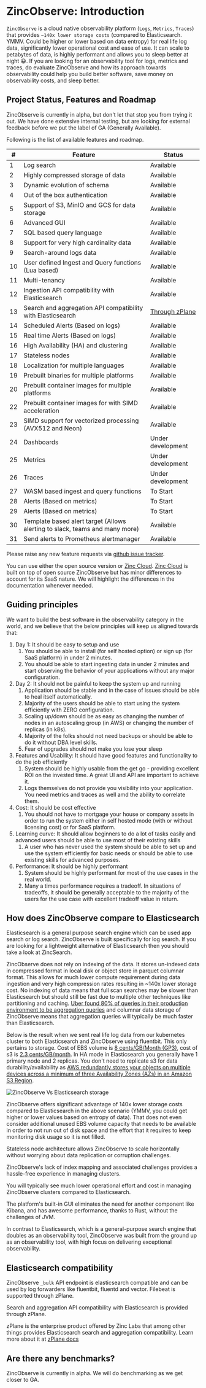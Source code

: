 # ZincObserve: Introduction

`ZincObserve` is a cloud native observability platform (`Logs`, `Metrics`, `Traces`) that provides `~140x lower storage costs` (compared to Elasticsearch. YMMV. Could be higher or lower based on data entropy) for real life log data, significantly lower operational cost and ease of use. It can scale to petabytes of data, is highly performant and allows you to sleep better at night 😀. If you are looking for an observability tool for logs, metrics and traces, do evaluate ZincObserve and how its approach towards observability could help you build better software, save money on observability costs, and sleep better.


## Project Status, Features and Roadmap

ZincObserve is currently in alpha, but don't let that stop you from trying it out. We have done extensive internal testing, but are looking for external feedback before we put the label of GA (Generally Available).

Following is the list of available features and roadmap.

| # | Feature                                                       | Status              |
|---|---------------------------------------------------------------|---------------------|
| 1 | Log search                                                    | Available           |
| 2 | Highly compressed storage of data                             | Available           |
| 3 | Dynamic evolution of schema                                   | Available           |
| 4 | Out of the box authentication                                 | Available           |
| 5 | Support of S3, MinIO and GCS for data storage                 | Available           |
| 6 | Advanced GUI                                                  | Available           |
| 7 | SQL based query language                                      | Available           |
| 8 | Support for very high cardinality data                        | Available           |
| 9 | Search-around logs data                                       | Available           |
| 10 | User defined Ingest and Query functions (Lua based)          | Available           |
| 11 | Multi-tenancy                                                | Available           |
| 12 | Ingestion API compatibility with Elasticsearch               | Available           |
| 13 | Search and aggregation API compatibility with Elasticsearch  | [Through zPlane](/docs/enterprise/zplane)    |
| 14 | Scheduled Alerts (Based on logs)                             | Available           |
| 15 | Real time Alerts (Based on logs)                             | Available           |
| 16 | High Availability (HA) and clustering                        | Available           |
| 17 | Stateless nodes                                              | Available           |
| 18 | Localization for multiple languages                          | Available           |
| 19 | Prebuilt binaries for multiple platforms                     | Available           |
| 20 | Prebuilt container images for multiple platforms             | Available           |
| 22 | Prebuilt container images for with SIMD acceleration         | Available           |
| 23 | SIMD support for vectorized processing (AVX512 and Neon)     | Available           |
| 24 | Dashboards                                                   | Under development   |
| 25 | Metrics                                                      | Under development   |
| 26 | Traces                                                       | Under development   |
| 27 | WASM based ingest and query functions                        | To Start            |
| 28 | Alerts (Based on metrics)                                    | To Start            |
| 29 | Alerts (Based on metrics)                                    | To Start            |
| 30 | Template based alert target (Allows alerting to slack, teams and many more)  | Available  |
| 31 | Send alerts to Prometheus alertmanager                       | Available           |


Please raise any new feature requests via [github issue tracker](https://github.com/zinclabs/zincobserve/issues).

You can use either the open source version or [Zinc Cloud](https://observe.zinc.dev). [Zinc Cloud](https://observe.zinc.dev) is built on top of open source ZincObserve but has minor differences to account for its SaaS nature. We will highlight the differences in the documentation whenever needed.

## Guiding principles

We want to build the best software in the observability category in the world, and we believe that the below principles will keep us aligned towards that:

1. Day 1: It should be easy to setup and use
    1. You should be able to install (for self hosted option) or sign up (for SaaS platform) in under 2 minutes.
    1. You should be able to start ingesting data in under 2 minutes and start observing the behavior of your applications without any major configuration.
2. Day 2: It should not be painful to keep the system up and running
    1. Application should be stable and in the case of issues should be able to heal itself automatically.
    1. Majority of the users should be able to start using the system efficiently with ZERO configuration.
    1. Scaling up/down should be as easy as changing the number of nodes in an autoscaling group (in AWS) or changing the number of replicas (in k8s).
    1. Majority of the folks should not need backups or should be able to do it without DBA level skills.
    1. Fear of upgrades should not make you lose your sleep
3. Features and Usability: It should have good features and functionality to do the job efficiently
    1. System should be highly usable from the get go - providing excellent ROI on the invested time. A great UI and API are important to achieve it.
    1. Logs themselves do not provide you visibility into your application. You need metrics and traces as well amd the ability to correlate them.
4. Cost: It should be cost effective
    1. You should not have to mortgage your house or company assets in order to run the system either in self hosted mode (with or without licensing cost) or for SaaS platform.
5. Learning curve: It should allow beginners to do a lot of tasks easily and advanced users should be able to use most of their existing skills
    1. A user who has never used the system should be able to set up and use the system efficiently for basic needs or should be able to use existing skills for advanced purposes.
6. Performance: It should be highly performant
    1. System should be highly performant for most of the use cases in the real world.
    1. Many a times performance requires a tradeoff. In situations of tradeoffs, it should be generally acceptable to the majority of the users for the use case with excellent tradeoff value in return.

## How does ZincObserve compare to Elasticsearch

Elasticsearch is a general purpose search engine which can be used app search or log search. ZincObserve is built specifically for log search. If you are looking for a lightweight alternative of Elasticsearch then you should take a look at ZincSearch.

ZincObserve does not rely on indexing of the data. It stores un-indexed data in compressed format in local disk or object store in parquet columnar format. This allows for much lower compute requirement during data ingestion and very high compression rates resulting in ~140x lower storage cost. No indexing of data means that full scan searches may be slower than Elasticsearch but should still be fast due to multiple other techniques like partitioning and caching. [Uber found 80% of queries in their production environment to be aggregation queries](https://www.uber.com/en-IN/blog/logging/) and columnar data storage of ZincObserve means that aggregation queries will typically be much faster than Elasticsearch.

Below is the result when we sent real life log data from our kubernetes cluster to both Elasticsearch and ZincObserve using fluentbit. This only pertains to storage. Cost of EBS volume is [8 cents/GB/Month (GP3)](https://aws.amazon.com/ebs/pricing/), cost of s3 is [2.3 cents/GB/month](https://aws.amazon.com/s3/pricing/). In HA mode in Elasticsearch you generally have 1 primary node and 2 replicas. You don't need to replicate s3 for data durability/availability as [AWS redundantly stores your objects on multiple devices across a minimum of three Availability Zones (AZs) in an Amazon S3 Region](https://aws.amazon.com/s3/faqs/).

![ZincObserve Vs Elasticsearch storage](./images/zo_vs_es.png)

ZincObserve offers significant advantage of 140x lower storage costs compared to Elasticsearch in the above scenario (YMMV, you could get higher or lower values based on entropy of data). That does not even consider additional unused EBS volume capacity that needs to be available in order to not run out of disk space and the effort that it requires to keep monitoring disk usage so it is not filled.

Stateless node architecture allows ZincObserve to scale horizontally without worrying about data replication or corruption challenges.

ZincObserve's lack of index mapping and associated challenges provides a hassle-free experience in managing clusters.

You will typically see much lower operational effort and cost in managing ZincObserve clusters compared to Elasticsearch.

The platform's built-in GUI eliminates the need for another component like Kibana, and has awesome performance, thanks to Rust, without the challenges of JVM. 

In contrast to Elasticsearch, which is a general-purpose search engine that doubles as an observability tool, ZincObserve was built from the ground up as an observability tool, with high focus on delivering exceptional observability.

## Elasticsearch compatibility

ZincObserve `_bulk` API endpoint is elasticsearch compatible and can be used by log forwarders like fluentbit, fluentd and vector. Filebeat is supported through zPlane.

Search and aggregation API compatibility with Elasticsearch is provided through zPlane.

zPlane is the enterprise product offered by Zinc Labs that among other things provides Elasticsearch search and aggregation compatibility. Learn more about it at [zPlane docs](zplane)
## Are there any benchmarks?
ZincObserve is currently in alpha. We will do benchmarking as we get closer to GA.



